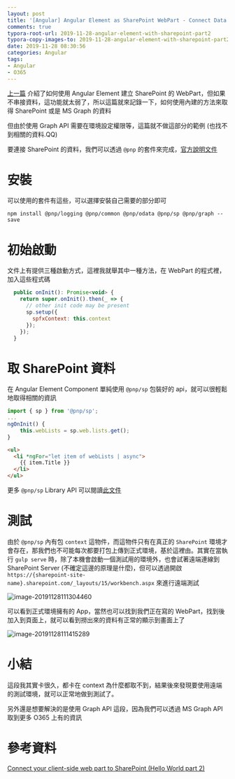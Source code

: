 ```yaml
---
layout: post
title: '[Angular] Angular Element as SharePoint WebPart - Connect Data'
comments: true
typora-root-url: 2019-11-28-angular-element-with-sharepoint-part2
typora-copy-images-to: 2019-11-28-angular-element-with-sharepoint-part2
date: 2019-11-28 08:30:56
categories: Angular
tags:
- Angular
- O365
---
```


[上一篇]( https://blog.kevinyang.net/2019/11/27/angular-element-with-sharepoint/ ) 介紹了如何使用 Angular Element 建立 SharePoint 的 WebPart，但如果不串接資料，這功能就太弱了，所以這篇就來記錄一下，如何使用內建的方法來取得 SharePoint 或是 MS Graph 的資料

<!-- more -->

但由於使用 Graph API 需要在環境設定權限等，這篇就不做這部分的範例 (也找不到相關的資料.QQ)

要連接 SharePoint 的資料，我們可以透過 `@pnp` 的套件來完成，[官方說明文件]( https://pnp.github.io/pnpjs/documentation/getting-started/ )

# 安裝

可以使用的套件有這些，可以選擇安裝自己需要的部分即可

```
npm install @pnp/logging @pnp/common @pnp/odata @pnp/sp @pnp/graph --save
```

# 初始啟動

文件上有提供三種啟動方式，這裡我就舉其中一種方法，在 WebPart 的程式裡，加入這些程式碼

```javascript
  public onInit(): Promise<void> {
    return super.onInit().then(_ => {
      // other init code may be present
      sp.setup({
        spfxContext: this.context
      });
    });
  }
```

# 取 SharePoint 資料

在 Angular Element Component 單純使用 `@pnp/sp` 包裝好的 api，就可以很輕鬆地取得相關的資訊

```typescript
import { sp } from '@pnp/sp';
...
ngOnInit() {
    this.webLists = sp.web.lists.get();
}
```

```html
<ul>
  <li *ngFor="let item of webLists | async">
    {{ item.Title }}
  </li>
</ul>
```

更多 `@pnp/sp` Library API 可以閱讀[此文件]( https://pnp.github.io/pnpjs/sp/docs/ )

# 測試

由於 `@pnp/sp` 內有包 `context` 這物件，而這物件只有在真正的 `SharePoint` 環境才會存在，那我們也不可能每次都要打包上傳到正式環境，基於這裡由。其實在當執行 `gulp serve` 時，除了本機會啟動一個測試用的環境外，也會試著遠端連線到 SharePoint Server (不確定這邊的原理是什麼)，但可以透過開啟 ` https://{sharepoint-site-name}.sharepoint.com/_layouts/15/workbench.aspx ` 來進行遠端測試

![image-20191128111304460](image-20191128111304460.png)

可以看到正式環境擁有的 App，當然也可以找到我們正在寫的 WebPart，找到後加入到頁面上，就可以看到撈出來的資料有正常的顯示到畫面上了

![image-20191128111415289](image-20191128111415289.png)

# 小結

這段我其實卡很久，都卡在 context 為什麼都取不到，結果後來發現要使用遠端的測試環境，就可以正常地做到測試了。

另外還是想要解決的是使用 Graph API 這段，因為我們可以透過 MS Graph API 取到更多 O365 上有的資訊



# 參考資料

[Connect your client-side web part to SharePoint (Hello World part 2)]( https://docs.microsoft.com/en-us/sharepoint/dev/spfx/web-parts/get-started/connect-to-sharepoint )